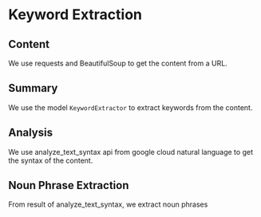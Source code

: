 # Keyword Extraction

## Content
We use requests and BeautifulSoup to get the content from a URL.

## Summary
We use the model `KeywordExtractor` to extract keywords from the content.

## Analysis
We use analyze_text_syntax api from google cloud natural language to get the syntax of the content.

## Noun Phrase Extraction
From result of analyze_text_syntax, we extract noun phrases
